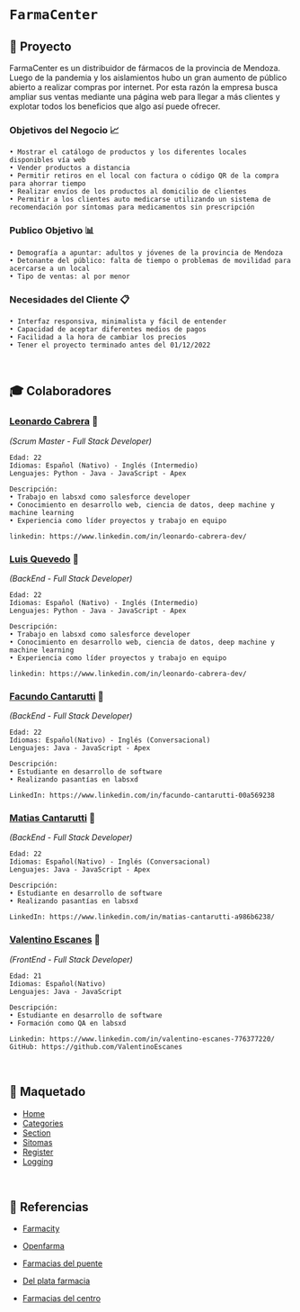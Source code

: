 # **`FarmaCenter`** 

## 📁 **Proyecto** 
FarmaCenter es un distribuidor de fármacos de la provincia de Mendoza. Luego de la pandemia y los aislamientos hubo un gran aumento de público abierto a realizar compras por internet. Por esta razón la empresa busca ampliar sus ventas mediante una página web para llegar a más clientes y explotar todos los beneficios que algo así puede ofrecer.
	
### **Objetivos del Negocio** 📈
	
	• Mostrar el catálogo de productos y los diferentes locales disponibles vía web
	• Vender productos a distancia
	• Permitir retiros en el local con factura o código QR de la compra para ahorrar tiempo
	• Realizar envíos de los productos al domicilio de clientes
	• Permitir a los clientes auto medicarse utilizando un sistema de recomendación por síntomas para medicamentos sin prescripción 

### **Publico Objetivo** 📊

	• Demografía a apuntar: adultos y jóvenes de la provincia de Mendoza
	• Detonante del público: falta de tiempo o problemas de movilidad para acercarse a un local
	• Tipo de ventas: al por menor 

### **Necesidades del Cliente** 📋

	• Interfaz responsiva, minimalista y fácil de entender
	• Capacidad de aceptar diferentes medios de pagos
	• Facilidad a la hora de cambiar los precios
	• Tener el proyecto terminado antes del 01/12/2022 

<br/>

##  🎓 **Colaboradores** 
### **[Leonardo Cabrera](https://github.com/leocabrera23 )** 🔎
*(Scrum Master - Full Stack Developer)*

	Edad: 22
	Idiomas: Español (Nativo) - Inglés (Intermedio)
	Lenguajes: Python - Java - JavaScript - Apex

	Descripción:
	• Trabajo en labsxd como salesforce developer
	• Conocimiento en desarrollo web, ciencia de datos, deep machine y machine learning
	• Experiencia como líder proyectos y trabajo en equipo
	
	linkedin: https://www.linkedin.com/in/leonardo-cabrera-dev/



### **[Luis Quevedo]()** 🔎
*(BackEnd - Full Stack Developer)*
	
	Edad: 22
	Idiomas: Español (Nativo) - Inglés (Intermedio)
	Lenguajes: Python - Java - JavaScript - Apex

	Descripción:
	• Trabajo en labsxd como salesforce developer
	• Conocimiento en desarrollo web, ciencia de datos, deep machine y machine learning
	• Experiencia como líder proyectos y trabajo en equipo
	
	linkedin: https://www.linkedin.com/in/leonardo-cabrera-dev/


### **[Facundo Cantarutti](https://github.com/Facundo-C)** 🔎
*(BackEnd - Full Stack Developer)*

	Edad: 22
	Idiomas: Español(Nativo) - Inglés (Conversacional)
	Lenguajes: Java - JavaScript - Apex
	
	Descripción: 
	• Estudiante en desarrollo de software  
	• Realizando pasantías en labsxd
	
	LinkedIn: https://www.linkedin.com/in/facundo-cantarutti-00a569238 


### **[Matias Cantarutti](https://github.com/Matias-C-tt)** 🔎
*(BackEnd - Full Stack Developer)*

	Edad: 22
	Idiomas: Español(Nativo) - Inglés (Conversacional)
	Lenguajes: Java - JavaScript - Apex
	
	Descripción: 
	• Estudiante en desarrollo de software  
	• Realizando pasantías en labsxd
	
	LinkedIn: https://www.linkedin.com/in/matias-cantarutti-a986b6238/


### **[Valentino Escanes]()** 🔎
*(FrontEnd - Full Stack Developer)*

	Edad: 21
	Idiomas: Español(Nativo)
	Lenguajes: Java - JavaScript
	
	Descripción: 
	• Estudiante en desarrollo de software
	• Formación como QA en labsxd

	Linkedin: https://www.linkedin.com/in/valentino-escanes-776377220/
	GitHub: https://github.com/ValentinoEscanes

<br/>

## 📰 **Maquetado**

- [Home](https://wireframe.cc/8sxCuJ)
- [Categories](https://wireframe.cc/8sxCuJ)
- [Section](https://wireframe.cc/8sxCuJ)
- [Sitomas](https://wireframe.cc/8sxCuJ)
- [Register](https://wireframe.cc/8sxCuJ)
- [Logging](https://wireframe.cc/8sxCuJ)

<br/>

## 📝 **Referencias**

- [Farmacity](https://www.farmacity.com)

- [Openfarma](https://www.openfarma.com.ar)

- [Farmacias del puente](https://www.farmaciadelpuente.com.ar)

- [Del plata farmacia](https://www.farmaciasdelplata.com)

- [Farmacias del centro](https://farmaciasdelcentro.com)

